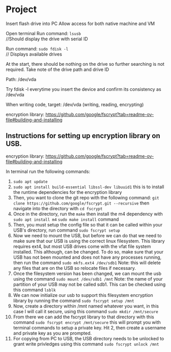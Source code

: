 # Project

Insert flash drive into PC
Allow access for both native machine and VM

Open terminal
Run command: ```lsusb``` 	 
//Should display the drive with serial ID

Run command: ```sudo fdisk -l```		
// Displays available drives

At the start, there should be nothing on the drive so further searching is not required.
Take note of the drive path and drive ID

Path: /dev/vda

Try fdisk -l everytime you insert the device and confirm its consistency as /dev/vda

When writing code, target: /dev/vda (writing, reading, encrypting)

encryption library: https://github.com/google/fscrypt?tab=readme-ov-file#building-and-installing

<h2>Instructions for setting up encryption library on USB.</h2>

encryption library: https://github.com/google/fscrypt?tab=readme-ov-file#building-and-installing

In terminal run the following commands:
1. ```sudo apt update```
2. ```sudo apt install build-essential libssl-dev libuuid1``` this is to install the runtime dependencies for the encryption library
3. Then, you want to clone the git repo with the following command: ```git clone https://github.com/google/fscrypt.git --recursive```
then navigate into the directory with ```cd fscrypt```
5. Once in the directory, run the ```make``` then install the m4 dependency with ```sudo apt install m4``` ```sudo make install``` command
6. Then, you must setup the config file so that it can be called within your USB's directory, run command ```sudo fscrypt setup```
7. Now we need to mount the USB, but before we can do that we need to make sure that our USB is using the correct linux filesystem. This library requires ext4, but most USB drives come with the vfat file system installed. This although, can be changed. To do so, make sure that your USB has not been mounted and does not have any processes running, then run the command ```sudo mkfs.ext4 /dev/sdb1``` Note: this will delete any files that are on the USB so relocate files if necessary.
8. Once the filesystem version has been changed, we can mount the usb using the command ```sudo mount /dev/sdb1 /mnt``` Note: the name of your partition of your USB may not be called sdb1. This can be checked using this command ```lsblk```
9. We can now initialize our usb to support this filesystem encryption library by running the command ```sudo fscrypt setup /mnt```
10. Now, create a directory within /mnt named whatever you want, in this case I will call it secure, using this command ```sudo mkdir /mnt/secure```
11. From there we can add the fscrypt library to that directory with this command ```sudo fscrypt encrypt /mnt/secure``` this will prompt you with terminal commands to setup a private key. Hit 2, then create a username and private key as you are prompted.
12. For copying from PC to USB, the USB directory needs to be unlocked to grant write privledges using this command ```sudo fscrypt unlock /mnt```








